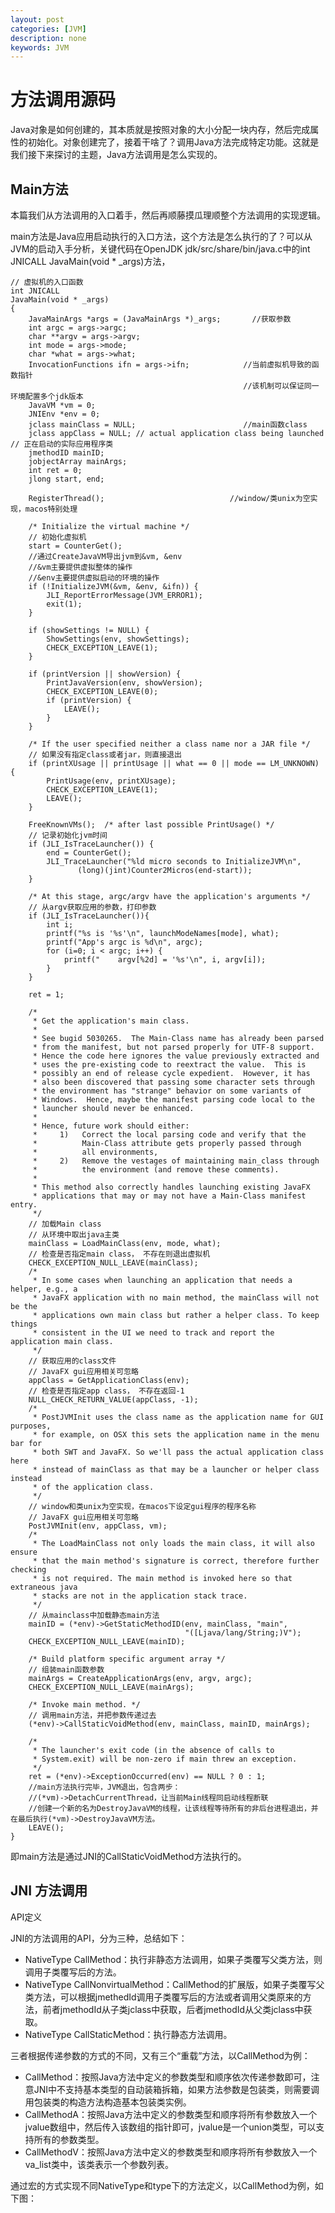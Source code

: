 ```yaml
---
layout: post
categories: [JVM]
description: none
keywords: JVM
---
```

# 方法调用源码
Java对象是如何创建的，其本质就是按照对象的大小分配一块内存，然后完成属性的初始化。对象创建完了，接着干啥了？调用Java方法完成特定功能。这就是我们接下来探讨的主题，Java方法调用是怎么实现的。

## Main方法
本篇我们从方法调用的入口着手，然后再顺藤摸瓜理顺整个方法调用的实现逻辑。

main方法是Java应用启动执行的入口方法，这个方法是怎么执行的了？可以从JVM的启动入手分析，关键代码在OpenJDK jdk/src/share/bin/java.c中的int JNICALL JavaMain(void * _args)方法，
```
// 虚拟机的入口函数
int JNICALL
JavaMain(void * _args)
{
    JavaMainArgs *args = (JavaMainArgs *)_args;       //获取参数
    int argc = args->argc;
    char **argv = args->argv;
    int mode = args->mode;
    char *what = args->what;
    InvocationFunctions ifn = args->ifn;            //当前虚拟机导致的函数指针
                                                    //该机制可以保证同一环境配置多个jdk版本
    JavaVM *vm = 0;
    JNIEnv *env = 0;
    jclass mainClass = NULL;                        //main函数class
    jclass appClass = NULL; // actual application class being launched // 正在启动的实际应用程序类
    jmethodID mainID;
    jobjectArray mainArgs;
    int ret = 0;
    jlong start, end;

    RegisterThread();                            //window/类unix为空实现，macos特别处理

    /* Initialize the virtual machine */
    // 初始化虚拟机
    start = CounterGet();
    //通过CreateJavaVM导出jvm到&vm, &env
    //&vm主要提供虚拟整体的操作
    //&env主要提供虚拟启动的环境的操作
    if (!InitializeJVM(&vm, &env, &ifn)) {
        JLI_ReportErrorMessage(JVM_ERROR1);
        exit(1);
    }

    if (showSettings != NULL) {
        ShowSettings(env, showSettings);
        CHECK_EXCEPTION_LEAVE(1);
    }

    if (printVersion || showVersion) {
        PrintJavaVersion(env, showVersion);
        CHECK_EXCEPTION_LEAVE(0);
        if (printVersion) {
            LEAVE();
        }
    }

    /* If the user specified neither a class name nor a JAR file */
    // 如果没有指定class或者jar，则直接退出
    if (printXUsage || printUsage || what == 0 || mode == LM_UNKNOWN) {
        PrintUsage(env, printXUsage);
        CHECK_EXCEPTION_LEAVE(1);
        LEAVE();
    }

    FreeKnownVMs();  /* after last possible PrintUsage() */
    // 记录初始化jvm时间
    if (JLI_IsTraceLauncher()) {
        end = CounterGet();
        JLI_TraceLauncher("%ld micro seconds to InitializeJVM\n",
               (long)(jint)Counter2Micros(end-start));
    }

    /* At this stage, argc/argv have the application's arguments */
    // 从argv获取应用的参数，打印参数
    if (JLI_IsTraceLauncher()){
        int i;
        printf("%s is '%s'\n", launchModeNames[mode], what);
        printf("App's argc is %d\n", argc);
        for (i=0; i < argc; i++) {
            printf("    argv[%2d] = '%s'\n", i, argv[i]);
        }
    }

    ret = 1;

    /*
     * Get the application's main class.
     *
     * See bugid 5030265.  The Main-Class name has already been parsed
     * from the manifest, but not parsed properly for UTF-8 support.
     * Hence the code here ignores the value previously extracted and
     * uses the pre-existing code to reextract the value.  This is
     * possibly an end of release cycle expedient.  However, it has
     * also been discovered that passing some character sets through
     * the environment has "strange" behavior on some variants of
     * Windows.  Hence, maybe the manifest parsing code local to the
     * launcher should never be enhanced.
     *
     * Hence, future work should either:
     *     1)   Correct the local parsing code and verify that the
     *          Main-Class attribute gets properly passed through
     *          all environments,
     *     2)   Remove the vestages of maintaining main_class through
     *          the environment (and remove these comments).
     *
     * This method also correctly handles launching existing JavaFX
     * applications that may or may not have a Main-Class manifest entry.
     */
    // 加载Main class
    // 从环境中取出java主类
    mainClass = LoadMainClass(env, mode, what);
    // 检查是否指定main class， 不存在则退出虚拟机
    CHECK_EXCEPTION_NULL_LEAVE(mainClass);
    /*
     * In some cases when launching an application that needs a helper, e.g., a
     * JavaFX application with no main method, the mainClass will not be the
     * applications own main class but rather a helper class. To keep things
     * consistent in the UI we need to track and report the application main class.
     */
    // 获取应用的class文件
    // JavaFX gui应用相关可忽略
    appClass = GetApplicationClass(env);
    // 检查是否指定app class， 不存在返回-1
    NULL_CHECK_RETURN_VALUE(appClass, -1);
    /*
     * PostJVMInit uses the class name as the application name for GUI purposes,
     * for example, on OSX this sets the application name in the menu bar for
     * both SWT and JavaFX. So we'll pass the actual application class here
     * instead of mainClass as that may be a launcher or helper class instead
     * of the application class.
     */
    // window和类unix为空实现，在macos下设定gui程序的程序名称
    // JavaFX gui应用相关可忽略
    PostJVMInit(env, appClass, vm);
    /*
     * The LoadMainClass not only loads the main class, it will also ensure
     * that the main method's signature is correct, therefore further checking
     * is not required. The main method is invoked here so that extraneous java
     * stacks are not in the application stack trace.
     */
    // 从mainclass中加载静态main方法
    mainID = (*env)->GetStaticMethodID(env, mainClass, "main",
                                       "([Ljava/lang/String;)V");
    CHECK_EXCEPTION_NULL_LEAVE(mainID);

    /* Build platform specific argument array */
    // 组装main函数参数
    mainArgs = CreateApplicationArgs(env, argv, argc);
    CHECK_EXCEPTION_NULL_LEAVE(mainArgs);

    /* Invoke main method. */
    // 调用main方法，并把参数传递过去
    (*env)->CallStaticVoidMethod(env, mainClass, mainID, mainArgs);

    /*
     * The launcher's exit code (in the absence of calls to
     * System.exit) will be non-zero if main threw an exception.
     */
    ret = (*env)->ExceptionOccurred(env) == NULL ? 0 : 1;
    //main方法执行完毕，JVM退出，包含两步：
    //(*vm)->DetachCurrentThread，让当前Main线程同启动线程断联
    //创建一个新的名为DestroyJavaVM的线程，让该线程等待所有的非后台进程退出，并在最后执行(*vm)->DestroyJavaVM方法。
    LEAVE();
}

```
即main方法是通过JNI的CallStaticVoidMethod方法执行的。

## JNI 方法调用
API定义

JNI的方法调用的API，分为三种，总结如下：

- NativeType Call<type>Method：执行非静态方法调用，如果子类覆写父类方法，则调用子类覆写后的方法。
- NativeType CallNonvirtual<type>Method：Call<type>Method的扩展版，如果子类覆写父类方法，可以根据jmethedId调用子类覆写后的方法或者调用父类原来的方法，前者jmethodId从子类jclass中获取，后者jmethodId从父类jclass中获取。
- NativeType CallStatic<type>Method：执行静态方法调用。

三者根据传递参数的方式的不同，又有三个“重载”方法，以Call<type>Method为例：
- Call<type>Method：按照Java方法中定义的参数类型和顺序依次传递参数即可，注意JNI中不支持基本类型的自动装箱拆箱，如果方法参数是包装类，则需要调用包装类的构造方法构造基本包装类实例。
- Call<type>MethodA：按照Java方法中定义的参数类型和顺序将所有参数放入一个jvalue数组中，然后传入该数组的指针即可，jvalue是一个union类型，可以支持所有的参数类型。
- Call<type>MethodV：按照Java方法中定义的参数类型和顺序将所有参数放入一个va_list类中，该类表示一个参数列表。

通过宏的方式实现不同NativeType和type下的方法定义，以Call<type>Method为例，如下图：
